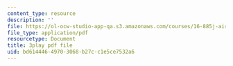```yaml
---
content_type: resource
description: ''
file: https://ol-ocw-studio-app-qa.s3.amazonaws.com/courses/16-885j-aircraft-systems-engineering-fall-2005/bd61444649703068b27cc1e5ce7532a6_uP2Acm9uEGk.pdf
file_type: application/pdf
resourcetype: Document
title: 3play pdf file
uid: bd614446-4970-3068-b27c-c1e5ce7532a6
---
```

